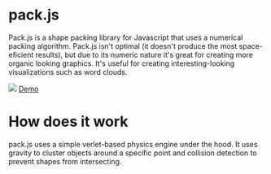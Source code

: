 # pack.js

Pack.js is a shape packing library for Javascript that uses a numerical packing algorithm. Pack.js isn't optimal (it doesn't produce the most space-eficient results), but due to its numeric nature it's great for creating more organic looking graphics. It's useful for creating interesting-looking visualizations such as word clouds.

![](http://appfigures.github.io/pack.js/images/packjs.png)
[Demo](http://appfigures.github.io/pack.js/example)

# How does it work

pack.js uses a simple verlet-based physics engine under the hood. It uses gravity to cluster objects around a specific point and collision detection to prevent shapes from intersecting.
